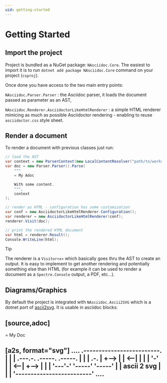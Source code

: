 ```yaml
---
uid: getting-started
---
```


# Getting Started

## Import the project

Project is bundled as a NuGet package: `NAsciidoc.Core`.
The easiest to import it is to run `dotnet add package NAsciidoc.Core` command on your project (`csproj`).

Once done you have access to the two main entry points:

`NAsciidoc.Parser.Parser`
:   the Asciidoc parser, it loads the document passed as parameter as an AST,

`NAsciidoc.Renderer.AsciidoctorLikeHtmlRenderer`
:   a simple HTML renderer mimicing as much as possible Asciidoctor rendering - enabling to reuse `asciidoctor.css` style sheet.

## Render a document

To render a document with previous classes just run:

```cs
// load the AST
var context = new ParserContext(new LocalContentResolver("path/to/workspace"));
var doc = new Parser.Parser().Parse(
    """
    = My Adoc

    With some content.
    """,
    context
);

// render as HTML - configuration has some customization
var conf = new AsciidoctorLikeHtmlRenderer.Configuration();
var renderer = new AsciidoctorLikeHtmlRenderer(conf);
renderer.Visit(doc);

// print the rendered HTML document
var html = renderer.Result();
Console.WriteLine(html);
```

> [!TIP]
> The renderer is a `Visitor<x>` which basically goes thru the AST to create an output.
> It is easy to implement to get another rendering and potentially something else than HTML (for example it can be used to render a document as a `Spectre.Console` output, a PDF, etc...).


## Diagrams/Graphics

By default the project is integrated with `NAsciidoc.Ascii2SVG` which is a dotnet port of [ascii2svg](https://github.com/asciitosvg/asciitosvg).
It is usable in asciidoc blocks:

[source,adoc]
----
= My Doc
                            
[a2s, format="svg"]
....
.-------------------------.
|                         |
| .---.-. .-----. .-----. |
| | .-. | +-->  | |  <--| |
| | '-' | |  <--| +-->  | |
| '---'-' '-----' '-----' |
|  ascii     2      svg   |
|                         |
'-------------------------'
....
----
